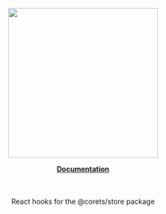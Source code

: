 <p align="center"><a href="https://docs.corets.io"><img src="https://corets.github.io/public/logo-github-readme.svg" width="300"/></a></p>

<p align="center"><b><a href="https://docs.corets.io/hooks/use-store">Documentation</a></b><br/><br/><br/></p>

<p align="center">React hooks for the @corets/store package</p>
